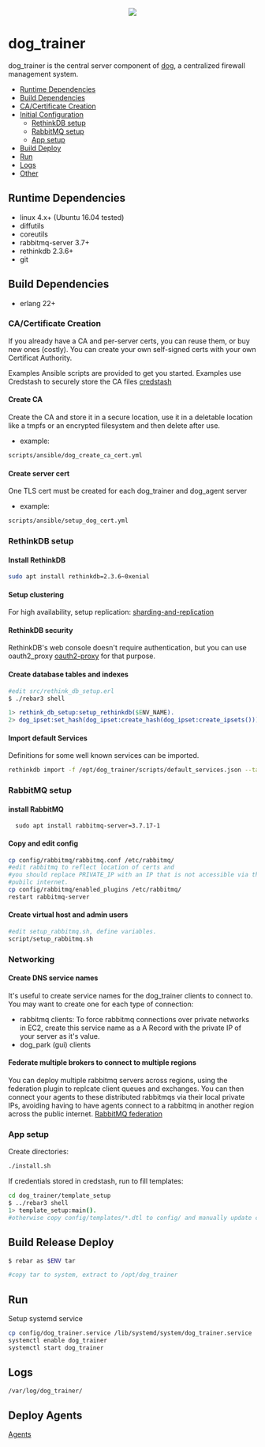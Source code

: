 <p align="center">
  <img src="../images/dog-segmented-green.network-200x200.png">
</p>

<h1>dog_trainer</h1>

dog_trainer is the central server component of [dog](https://github.com/Phonebooth/dog),
a centralized firewall management system.

- [Runtime Dependencies](#runtime-dependencies)
- [Build Dependencies](#build-dependencies)
- [CA/Certificate Creation](#ca-certificate-creation)
- [Initial Configuration](#initial-configuration)
  - [RethinkDB setup](#rethinkdb-setup)
  - [RabbitMQ setup](#rabbitmq-setup)
  - [App setup](#app-setup)
- [Build Deploy](#build-deploy)
- [Run](#run)
- [Logs](#logs)
- [Other](#other)

## Runtime Dependencies

- linux 4.x+ (Ubuntu 16.04 tested)
- diffutils
- coreutils
- rabbitmq-server 3.7+
- rethinkdb 2.3.6+
- git

## Build Dependencies

- erlang 22+

### CA/Certificate Creation

If you already have a CA and per-server certs, you can reuse them, or buy new ones
(costly).
You can create your own self-signed certs with your own Certificat Authority.

Examples Ansible scripts are provided to get you started.  Examples use Credstash
to securely store the CA files [credstash](https://github.com/fugue/credstash)

#### Create CA

Create the CA and store it in a secure location,
 use it in a deletable location like a tmpfs or an encrypted filesystem and then
 delete after use.

- example:

```bash
scripts/ansible/dog_create_ca_cert.yml
```

#### Create server cert

One TLS cert must be created for each dog_trainer and dog_agent server

- example:

```bash
scripts/ansible/setup_dog_cert.yml
```

### RethinkDB setup

#### Install RethinkDB

```bash
sudo apt install rethinkdb=2.3.6~0xenial
```

#### Setup clustering

For high availability, setup replication: [sharding-and-replication](https://rethinkdb.com/docs/sharding-and-replication/)

#### RethinkDB security

RethinkDB's web console doesn't require authentication,
but you can use oauth2_proxy [oauth2-proxy](https://github.com/oauth2-proxy/oauth2-proxy)
for that purpose.

#### Create database tables and indexes

```bash
#edit src/rethink_db_setup.erl
$ ./rebar3 shell
```

```erlang
1> rethink_db_setup:setup_rethinkdb($ENV_NAME).
2> dog_ipset:set_hash(dog_ipset:create_hash(dog_ipset:create_ipsets())).
```

#### Import default Services

Definitions for some well known services can be imported.

```bash
rethinkdb import -f /opt/dog_trainer/scripts/default_services.json --table dog.service
```

### RabbitMQ setup

#### install RabbitMQ

      sudo apt install rabbitmq-server=3.7.17-1

#### Copy and edit config

```bash
cp config/rabbitmq/rabbitmq.conf /etc/rabbitmq/
#edit rabbitmq to reflect location of certs and 
#you should replace PRIVATE_IP with an IP that is not accessible via the
#pubilc internet.
cp config/rabbitmq/enabled_plugins /etc/rabbitmq/
restart rabbitmq-server
```

#### Create virtual host and admin users

```bash
#edit setup_rabbitmq.sh, define variables.
script/setup_rabbitmq.sh
```

### Networking

#### Create DNS service names

It's useful to create service names for the dog_trainer clients to connect to.  
You may want to create one for each type of connection:

- rabbitmq clients: To force rabbitmq connections over private networks in EC2,
create this service name as a A Record with the private IP of your server as it's
value.
- dog_park (gui) clients

#### Federate multiple brokers to connect to multiple regions

You can deploy multiple rabbitmq servers across regions, using the federation
plugin to replcate client queues
and exchanges.  You can then connect your agents to these distributed rabbitmqs
via their local private IPs,
avoiding having to have agents connect to a rabbitmq in another region across
the public internet.
[RabbitMQ federation](https://www.rabbitmq.com/federation.html)  

### App setup

Create directories:

```bash
./install.sh
```

If credentials stored in credstash, run to fill templates:

```bash
cd dog_trainer/template_setup
$ ../rebar3 shell
1> template_setup:main().
#otherwise copy config/templates/*.dtl to config/ and manually update credentials.
```

## Build Release Deploy

```bash
$ rebar as $ENV tar

#copy tar to system, extract to /opt/dog_trainer
```

## Run

Setup systemd service

```bash
cp config/dog_trainer.service /lib/systemd/system/dog_trainer.service
systemctl enable dog_trainer
systemctl start dog_trainer
```

## Logs

```bash
/var/log/dog_trainer/
```

## Deploy Agents

  [Agents](https://github.com/Phonebooth/dog_agent)
